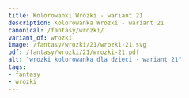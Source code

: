 ```yaml
---
title: Kolorowanki Wróżki - wariant 21
description: Kolorowanka Wrozki - wariant 21
canonical: /fantasy/wrozki/
variant_of: wrozki
image: /fantasy/wrozki/21/wrozki-21.svg
pdf: /fantasy/wrozki/21/wrozki-21.pdf
alt: "wrozki kolorowanka dla dzieci - wariant 21"
tags:
- fantasy
- wrozki
---
```


